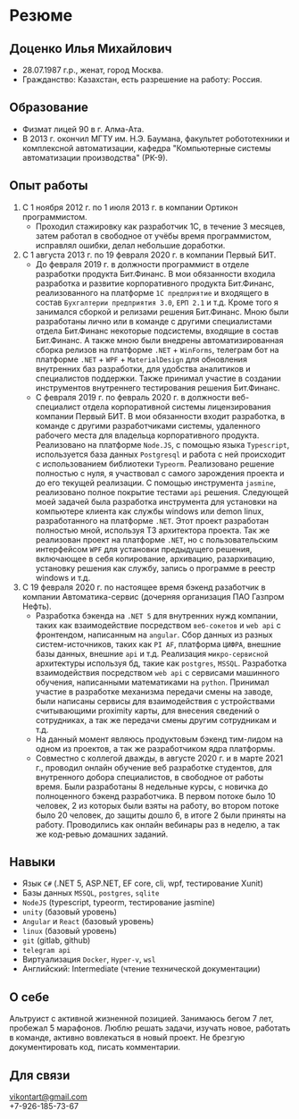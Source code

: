 # Резюме

## Доценко Илья Михайлович

* 28.07.1987 г.р., женат, город Москва.  
* Гражданство: Казахстан, есть разрешение на работу: Россия.

## Образование

* Физмат лицей 90 в г. Алма-Ата.
* В 2013 г. окончил МГТУ им. Н.Э. Баумана, факультет робототехники и комплексной автоматизации, кафедра "Компьютерные системы автоматизации производства" (РК-9).

## Опыт работы

1. С 1 ноября 2012 г. по 1 июля 2013 г. в компании Ортикон программистом.  
    * Проходил стажировку как разработчик 1С, в течение 3 месяцев, затем работал в свободное от учёбы время программистом, исправлял ошибки, делал небольшие доработки.
1. С 1 августа 2013 г. по 19 февраля 2020 г. в компании Первый БИТ.  
    * До февраля 2019 г. в должности программист в отделе разработки продукта Бит.Финанс. В мои обязанности входила разработка и развитие корпоративного продукта Бит.Финанс, реализованного на платформе `1С предприятие` и входящего в состав `Бухгалтерии предприятия 3.0`, `ЕРП 2.1` и т.д. Кроме того я занимался сборкой и релизами решения Бит.Финанс. Мною были разработаны лично или в команде с другими специалистами отдела Бит.Финанс некоторые подсистемы, входящие в состав Бит.Финанс. А также мною были внедрены автоматизированная сборка релизов на платформе `.NET` + `WinForms`, телеграм бот на платформе `.NET` + `WPF` + `MaterialDesign` для обновления внутренних баз разработки, для удобства аналитиков и специалистов поддержки. Также принимал участие в создании инструментов внутреннего тестирования решения Бит.Финанс.
    * С февраля 2019 г. по февраль 2020 г. в должности веб-специалист отдела корпоративной системы лицензирования компании Первый БИТ. В мои обязанности входит разработка, в команде с другими разработчиками системы, удаленного рабочего места для владельца корпоративного продукта. Реализовано на платформе `Node.JS`, с помощью языка `Typescript`, используется база данных `Postgresql` и работа с ней происходит с использованием библиотеки `Typeorm`. Реализовано решение полностью с нуля, я участвовал с самого зарождения проекта и до его текущей реализации. С помощью инструмента `jasmine`, реализовано полное покрытие тестами `api` решения. Следующей моей задачей была разработка инструмента для установки на компьютере клиента как службы windows или demon linux, разработанного на платформе `.NET`. Этот проект разработан полностью мной, используя ТЗ архитектора проекта. Так же реализован проект на платформе `.NET`, но с пользовательским интерфейсом `WPF` для установки предыдущего решения, включающее в себя копирование, архивацию, разархивацию, установку решения как службу, запись о программе в реестр windows и т.д.
1. С 19 февраля 2020 г. по настоящее время бэкенд разаботчик в компании Автоматика-сервис (дочерняя организация ПАО Газпром Нефть).  
    * Разработка бэкенда на `.NET 5` для внутренних нужд компании, таких как взаимодействие посредством `веб-сокетов` и `web api` с фронтендом, написанным на `angular`. Сбор данных из разных систем-источников, таких как `PI AF`, платформа `ЦИФРА`, внешние базы данных, внешние `api` и т.д. Реализация `микро-сервисной` архитектуры используя бд, такие как `postgres`, `MSSQL`. Разработка взаимодействия посредством `web api` с сервисами машинного обучения, написанными математиками на `python`. Принимал участие в разработке механизма передачи смены на заводе, были написаны сервисы для взаимодействия с устройствами считывающими proximity карты, для внесения сведений о сотрудниках, а так же передачи смены другим сотрудникам и т.д.
    * На данный момент являюсь продуктовым бэкенд тим-лидом на одном из проектов, а так же разработчиком ядра платформы.
    * Совместно с коллегой дважды, в августе 2020 г. и в марте 2021 г., проводил онлайн обучение веб разработке студентов, для внутренного добора специалистов, в свободное от работы время. Были разработаны 8 недельные курсы, с новичка до полноценного бэкенд разработчика. В первом потоке было 10 человек, 2 из которых были взяты на работу, во втором потоке было 20 человек, до защиты дошло 6, в итоге 2 были приняты на работу. Проводились как онлайн вебинары раз в неделю, а так же код-ревью домашних заданий.

## Навыки

* Язык `C#` (.NET 5, ASP.NET, EF core, cli, wpf, тестирование Xunit)
* Базы данных `MSSQL`, `postgres`, `sqlite`
* `NodeJS` (typescript, typeorm, тестирование jasmine)
* `unity` (базовый уровень)
* `Angular` и `React` (базовый уровень)
* `linux` (базовый уровень)
* `git` (gitlab, github)
* `telegram api`
* Виртуализация `Docker`, `Hyper-v`, `wsl`
* Английский: Intermediate (чтение технической документации)

## О себе

Альтруист с активной жизненной позицией. Занимаюсь бегом 7 лет, пробежал 5 марафонов. Люблю решать задачи, изучать новое, работать в команде, активно вовлекаться в новый проект. Не брезгую документировать код, писать комментарии.

## Для связи

vikontart@gmail.com  
+7-926-185-73-67
